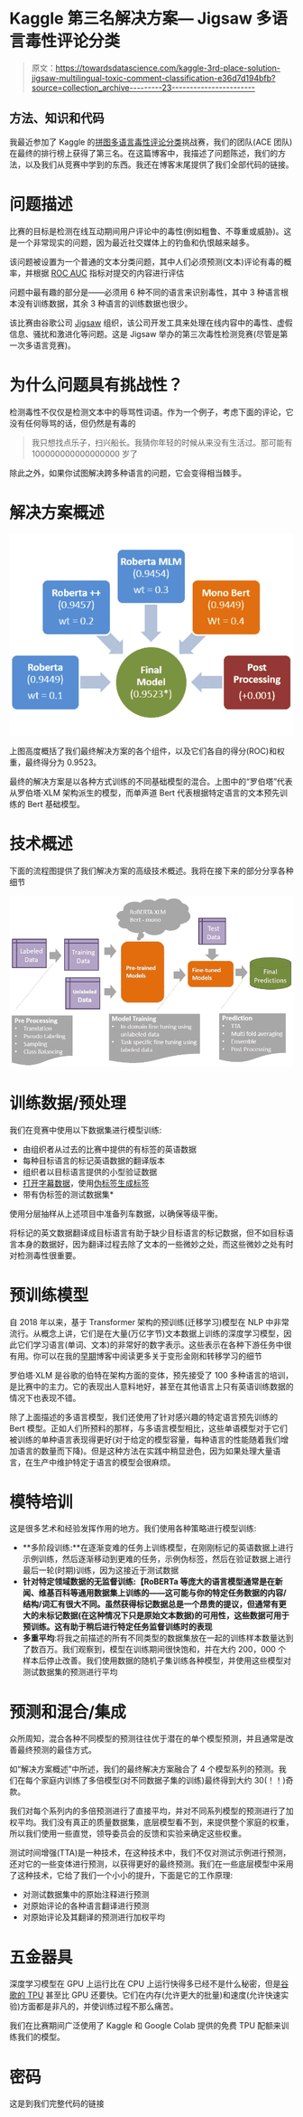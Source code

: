 # Kaggle 第三名解决方案— Jigsaw 多语言毒性评论分类

> 原文：<https://towardsdatascience.com/kaggle-3rd-place-solution-jigsaw-multilingual-toxic-comment-classification-e36d7d194bfb?source=collection_archive---------23----------------------->

## 方法、知识和代码

我最近参加了 Kaggle 的[拼图多语言毒性评论分类](https://www.kaggle.com/c/jigsaw-multilingual-toxic-comment-classification)挑战赛，我们的团队(ACE 团队)在最终的排行榜上获得了第三名。在这篇博客中，我描述了问题陈述，我们的方法，以及我们从竞赛中学到的东西。我还在博客末尾提供了我们全部代码的链接。

# 问题描述

比赛的目标是检测在线互动期间用户评论中的毒性(例如粗鲁、不尊重或威胁)。这是一个非常现实的问题，因为最近社交媒体上的钓鱼和仇恨越来越多。

该问题被设置为一个普通的文本分类问题，其中人们必须预测(文本)评论有毒的概率，并根据 [ROC AUC](http://en.wikipedia.org/wiki/Receiver_operating_characteristic) 指标对提交的内容进行评估

问题中最有趣的部分是——必须用 6 种不同的语言来识别毒性，其中 3 种语言根本没有训练数据，其余 3 种语言的训练数据也很少。

该比赛由谷歌公司 [Jigsaw](https://jigsaw.google.com/) 组织，该公司开发工具来处理在线内容中的毒性、虚假信息、骚扰和激进化等问题。这是 Jigsaw 举办的第三次毒性检测竞赛(尽管是第一次多语言竞赛)。

# 为什么问题具有挑战性？

检测毒性不仅仅是检测文本中的辱骂性词语。作为一个例子，考虑下面的评论，它没有任何辱骂的话，但仍然是有毒的

> 我只想找点乐子，扫兴船长。我猜你年轻的时候从来没有生活过。那可能有 100000000000000000 岁了

除此之外，如果你试图解决跨多种语言的问题，它会变得相当棘手。

# 解决方案概述

![](img/86c5b7cee21069ca021deaaf0a569ebb.png)

上图高度概括了我们最终解决方案的各个组件，以及它们各自的得分(ROC)和权重，最终得分为 0.9523。

最终的解决方案是以各种方式训练的不同基础模型的混合。上图中的“罗伯塔”代表从罗伯塔·XLM 架构派生的模型，而单声道 Bert 代表根据特定语言的文本预先训练的 Bert 基础模型。

# 技术概述

下面的流程图提供了我们解决方案的高级技术概述。我将在接下来的部分分享各种细节

![](img/a43728f85663e3b1fa5b7bf10effa736.png)

# **训练数据/预处理**

我们在竞赛中使用以下数据集进行模型训练:

*   由组织者从过去的比赛中提供的有标签的英语数据
*   每种目标语言的标记英语数据的翻译版本
*   组织者以目标语言提供的小型验证数据
*   [打开字幕数据](http://opus.nlpl.eu/OpenSubtitles-v2018.php)，使用[伪标签生成标签](https://www.kaggle.com/cdeotte/pseudo-labeling-qda-0-969)
*   带有伪标签的测试数据集*

使用分层抽样从上述项目中准备列车数据，以确保等级平衡。

将标记的英文数据翻译成目标语言有助于缺少目标语言的标记数据，但不如目标语言本身的数据好，因为翻译过程去除了文本的一些微妙之处，而这些微妙之处有时对检测毒性很重要。

# 预训练模型

自 2018 年以来，基于 Transformer 架构的预训练(迁移学习)模型在 NLP 中非常流行。从概念上讲，它们是在大量(万亿字节)文本数据上训练的深度学习模型，因此它们学习语言(单词、文本)的非常好的数字表示。这些表示在各种下游任务中很有用。你可以在我的[早期](/recent-advancements-in-nlp-2-2-df2ee75e189)博客中阅读更多关于变形金刚和转移学习的细节

罗伯塔·XLM 是谷歌的伯特在架构方面的变体，预先接受了 100 多种语言的培训，是比赛中的主力。它的表现出人意料地好，甚至在其他语言上只有英语训练数据的情况下也表现不错。

除了上面描述的多语言模型，我们还使用了针对感兴趣的特定语言预先训练的 Bert 模型。正如人们所预料的那样，与多语言模型相比，这些单语模型对于它们被训练的单种语言表现得更好(对于给定的模型容量，每种语言的性能随着我们增加语言的数量而下降)。但是这种方法在实践中稍显逊色，因为如果处理大量语言，在生产中维护特定于语言的模型会很麻烦。

# 模特培训

这是很多艺术和经验发挥作用的地方。我们使用各种策略进行模型训练:

*   **多阶段训练:**在逐渐变难的任务上训练模型，在刚刚标记的英语数据上进行示例训练，然后逐渐移动到更难的任务，示例伪标签，然后在验证数据上进行最后一轮(时期)训练，因为这接近于测试数据
*   **针对特定领域数据的无监督训练:【RoBERTa 等庞大的语言模型通常是在新闻、维基百科等通用数据集上训练的——这可能与你的特定任务数据的内容/结构/词汇有很大不同。虽然获得标记数据总是一个昂贵的提议，但通常有更大的未标记数据(在这种情况下只是原始文本数据)的可用性，这些数据可用于预训练。这有助于稍后进行特定任务监督训练时的表现**
*   **多重平均**:将我之前描述的所有不同类型的数据集放在一起的训练样本数量达到了数百万。我们观察到，模型在训练期间很快饱和，并在大约 200，000 个样本后停止改善。我们使用数据的随机子集训练各种模型，并使用这些模型对测试数据集的预测进行平均

# 预测和混合/集成

众所周知，混合各种不同模型的预测往往优于潜在的单个模型预测，并且通常是改善最终预测的最佳方式。

如“解决方案概述”中所述，我们的最终解决方案融合了 4 个模型系列的预测。我们在每个家庭内训练了多倍模型(对不同数据子集的训练)最终得到大约 30(！！)奇款。

我们对每个系列内的多倍预测进行了直接平均，并对不同系列模型的预测进行了加权平均。我们没有真正的质量数据集，底层模型看不到，来提供整个家庭的权重，所以我们使用一些直觉，领导委员会的反馈和实验来确定这些权重。

测试时间增强(TTA)是一种技术，在这种技术中，我们不仅对测试示例进行预测，还对它的一些变体进行预测，以获得更好的最终预测。我们在一些底层模型中采用了这种技术，它给了我们一个小小的提升，下面是它的工作原理:

*   对测试数据集中的原始注释进行预测
*   对原始评论的各种语言翻译进行预测
*   对原始评论及其翻译的预测进行加权平均

# 五金器具

深度学习模型在 GPU 上运行比在 CPU 上运行快得多已经不是什么秘密，但是[谷歌的 TPU](https://cloud.google.com/tpu) 甚至比 GPU 还要快。它们在内存(允许更大的批量)和速度(允许快速实验)方面都是非凡的，并使训练过程不那么痛苦。

我们在比赛期间广泛使用了 Kaggle 和 Google Colab 提供的免费 TPU 配额来训练我们的模型。

# 密码

这是到我们完整代码的链接